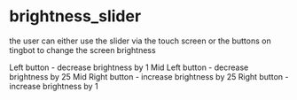 # brightness_slider

the user can either use the slider via the touch screen or the buttons on tingbot to change the screen brightness

Left button - decrease brightness by 1
Mid Left button - decrease brightness by 25
Mid Right button - increase brightness by 25
Right button - increase brightness by 1
